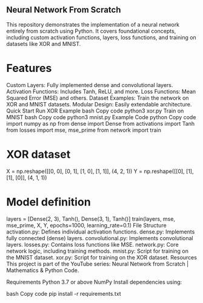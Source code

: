 ## Neural Network From Scratch ##
This repository demonstrates the implementation of a neural network entirely from scratch using Python. It covers foundational concepts, including custom activation functions, layers, loss functions, and training on datasets like XOR and MNIST.

# Features #
Custom Layers: Fully implemented dense and convolutional layers.
Activation Functions: Includes Tanh, ReLU, and more.
Loss Functions: Mean Squared Error (MSE) and others.
Dataset Examples: Train the network on XOR and MNIST datasets.
Modular Design: Easily extendable architecture.
Quick Start
Run XOR Example
bash
Copy code
python3 xor.py
Train on MNIST
bash
Copy code
python3 mnist.py
Example Code
python
Copy code
import numpy as np
from dense import Dense
from activations import Tanh
from losses import mse, mse_prime
from network import train

# XOR dataset
X = np.reshape([[0, 0], [0, 1], [1, 0], [1, 1]], (4, 2, 1))
Y = np.reshape([[0], [1], [1], [0]], (4, 1, 1))

# Model definition
layers = [Dense(2, 3), Tanh(), Dense(3, 1), Tanh()]
train(layers, mse, mse_prime, X, Y, epochs=1000, learning_rate=0.1)
File Structure
activation.py: Defines individual activation functions.
dense.py: Implements fully connected (dense) layers.
convolutional.py: Implements convolutional layers.
losses.py: Contains loss functions like MSE.
network.py: Core network logic, including training methods.
mnist.py: Script for training on the MNIST dataset.
xor.py: Script for training on the XOR dataset.
Resources
This project is part of the YouTube series: Neural Network from Scratch | Mathematics & Python Code.

Requirements
Python 3.7 or above
NumPy
Install dependencies using:

bash
Copy code
pip install -r requirements.txt
